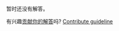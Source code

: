 
暂时还没有解答。

有兴趣[贡献你的解答](https://github.com/BFEdev/BFE.dev-solutions/blob/main/question/debug-blank-screen_zh.md)吗? [Contribute guideline](https://github.com/BFEdev/BFE.dev-solutions#how-to-contribute)
